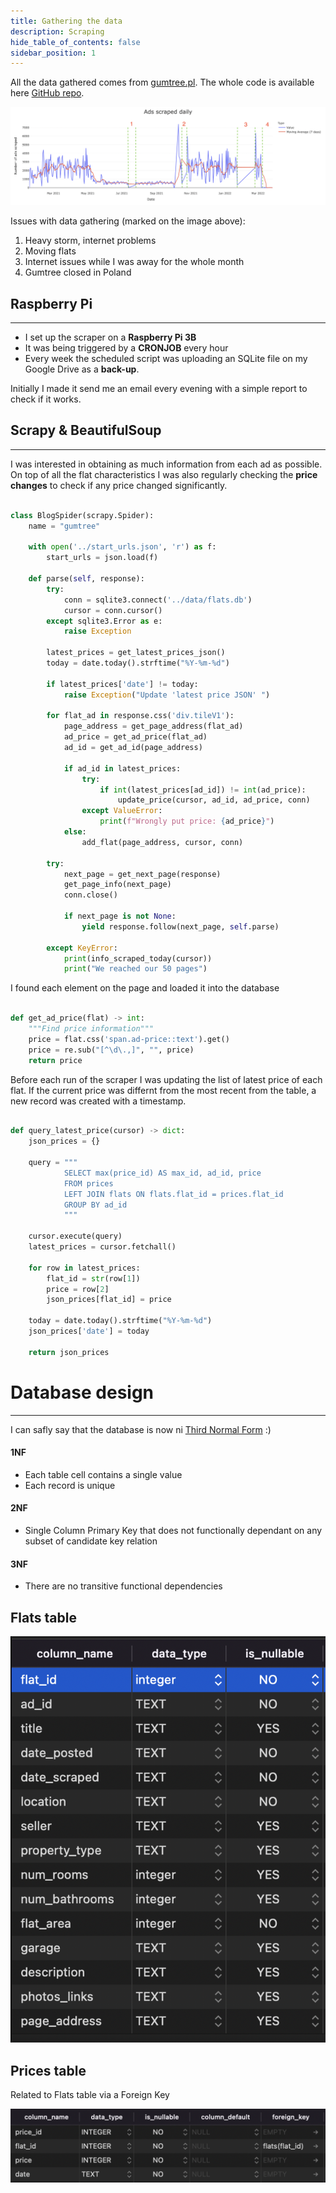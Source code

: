 ```yaml
---
title: Gathering the data
description: Scraping
hide_table_of_contents: false
sidebar_position: 1
---
```



All the data gathered comes from [gumtree.pl](www.gumtree.pl). The whole code is available here [GitHub repo](https://github.com/mbalcerzak/mab_szuka_mieszkania).


![img](../../images/ads_scraped.png)

Issues with data gathering (marked on the image above):  
1. Heavy storm, internet problems
2. Moving flats
3. Internet issues while I was away for the whole month
4. Gumtree closed in Poland


## Raspberry Pi
----

- I set up the scraper on a **Raspberry Pi 3B**
- It was being triggered by a **CRONJOB** every hour 
- Every week the scheduled script was uploading an SQLite file on my Google Drive as a **back-up**.

Initially I made it send me an email every evening with a simple report to check if it works.  

## Scrapy & BeautifulSoup
----

I was interested in obtaining as much information from each ad as possible. On top of all the flat characteristics I was also regularly checking the **price changes** to check if any price changed significantly.

```python

class BlogSpider(scrapy.Spider):
    name = "gumtree"

    with open('../start_urls.json', 'r') as f:
        start_urls = json.load(f)

    def parse(self, response):
        try:
            conn = sqlite3.connect('../data/flats.db')
            cursor = conn.cursor()
        except sqlite3.Error as e:
            raise Exception

        latest_prices = get_latest_prices_json()
        today = date.today().strftime("%Y-%m-%d")
        
        if latest_prices['date'] != today:
            raise Exception("Update 'latest price JSON' ")

        for flat_ad in response.css('div.tileV1'):
            page_address = get_page_address(flat_ad)
            ad_price = get_ad_price(flat_ad)
            ad_id = get_ad_id(page_address)

            if ad_id in latest_prices:
                try:
                    if int(latest_prices[ad_id]) != int(ad_price):
                        update_price(cursor, ad_id, ad_price, conn)
                except ValueError:
                    print(f"Wrongly put price: {ad_price}")
            else:
                add_flat(page_address, cursor, conn)

        try:
            next_page = get_next_page(response)
            get_page_info(next_page)
            conn.close()

            if next_page is not None:
                yield response.follow(next_page, self.parse)

        except KeyError:
            print(info_scraped_today(cursor))
            print("We reached our 50 pages")

```

I found each element on the page and loaded it into the database

```python

def get_ad_price(flat) -> int:
    """Find price information"""
    price = flat.css('span.ad-price::text').get()
    price = re.sub("[^\d\.,]", "", price)
    return price

```

Before each run of the scraper I was updating the list of latest price of each flat. If the current price was differnt from the most recent from the table, a new record was created with a timestamp.

```python

def query_latest_price(cursor) -> dict:
    json_prices = {}

    query = """ 
            SELECT max(price_id) AS max_id, ad_id, price
            FROM prices
            LEFT JOIN flats ON flats.flat_id = prices.flat_id
            GROUP BY ad_id
            """

    cursor.execute(query)
    latest_prices = cursor.fetchall()

    for row in latest_prices:
        flat_id = str(row[1])
        price = row[2]
        json_prices[flat_id] = price

    today = date.today().strftime("%Y-%m-%d")
    json_prices['date'] = today

    return json_prices

```

# Database design
---

I can safly say that the database is now ni [Third Normal Form](https://en.wikipedia.org/wiki/Third_normal_form#:~:text=Third%20normal%20form%20(3NF)%20is,in%201971%20by%20Edgar%20F.) :)

#### 1NF
- Each table cell contains a single value
- Each record is unique

#### 2NF
- Single Column Primary Key that does not functionally dependant on any subset of candidate key relation

#### 3NF
- There are no transitive functional dependencies



## Flats table

![flats](../../images/flats_table1.png)

## Prices table

Related to Flats table via a Foreign Key

![prices](../../images/prices_table.png)